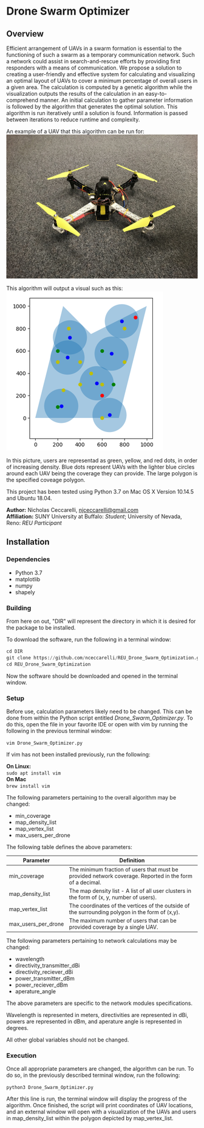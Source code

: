 # Drone Swarm Optimizer

## Overview

Efficient arrangement of UAVs in a swarm formation is essential to the functioning of such a swarm as a temporary communication network. Such a network could assist in search-and-rescue efforts by providing first responders with a means of communication. We propose a solution to creating a user-friendly and effective system for calculating and visualizing an optimal layout of UAVs to cover a minimum percentage of overall users in a given area. The calculation is computed by a genetic algorithm while the visualization outputs the results of the calculation in an easy-to-comprehend manner. An initial calculation to gather parameter information is followed by the algorithm that generates the optimal solution. This algorithm is run iteratively until a solution is found. Information is passed between iterations to reduce runtime and complexity.

An example of a UAV that this algorithm can be run for:
![Oops!](picture_data/drone_from_side.jpg?raw=true "Example UAV") <!-- .element height="50%" width="50%" -->

This algorithm will output a visual such as this:
![Oops!](picture_data/ex_soln.png?raw=true "Example Solution") <!-- .element height="50%" width="50%" -->

In this picture, users are representad as green, yellow, and red dots, in order of increasing density. Blue dots represent UAVs with the lighter blue circles around each UAV being the coverage they can provide. The large polygon is the specified coveage polygon.

This project has been tested using Python 3.7 on Mac OS X Version 10.14.5 and Ubuntu 18.04.

**Author:** Nicholas Ceccarelli, njceccarelli@gmail.com  
**Affiliation:** SUNY University at Buffalo: *Student*; University of Nevada, Reno: *REU Participant*
<!-- add pictures and explain how it works -->

## Installation

### Dependencies

* Python 3.7
* matplotlib
* numpy
* shapely

### Building

From here on out, "DIR" will represent the directory in which it is desired for the package to be installed.

To download the software, run the following in a terminal window:  

```python
cd DIR  
git clone https://github.com/nceccarelli/REU_Drone_Swarm_Optimization.git  
cd REU_Drone_Swarm_Optimization
```

Now the software should be downloaded and opened in the terminal window.

### Setup

Before use, calculation parameters likely need to be changed. This can be done from within the Python script entitled *Drone_Swarm_Optimizer.py*. To do this, open the file in your favorite IDE or open with vim by running the following in the previous terminal window:

`vim Drone_Swarm_Optimizer.py`

If vim has not been installed previously, run the following:  

**On Linux:**  
`sudo apt install vim`  
**On Mac**  
`brew install vim`  

The following parameters pertaining to the overall algorithm may be changed:

* min_coverage
* map_density_list
* map_vertex_list
* max_users_per_drone

The following table defines the above parameters:

| Parameter | Definition |
|-----------|------------|
| min_coverage | The minimum fraction of users that must be provided network coverage. Reported in the form of a decimal. |
| map_density_list | The map density list - A list of all user clusters in the form of (x, y, number of users). |
| map_vertex_list | The coordinates of the vertices of the outside of the surrounding polygon in the form of (x,y). |
| max_users_per_drone | The maximum number of users that can be provided coverage by a single UAV. |

The following parameters pertaining to network calculations may be changed:

* wavelength
* directivity_transmitter_dBi
* directivity_reciever_dBi
* power_transmitter_dBm
* power_reciever_dBm
* aperature_angle

The above parameters are specific to the network modules specifications.

Wavelength is represented in meters, directivities are represented in dBi, powers are represented in dBm, and aperature angle is represented in degrees.

All other global variables should not be changed.

### Execution

Once all appropriate parameters are changed, the algorithm can be run. To do so, in the previously described terminal window, run the following:

`python3 Drone_Swarm_Optimizer.py`

After this line is run, the terminal window will display the progress of the algorithm. Once finished, the script will print coordinates of UAV locations, and an external window will open with a visualization of the UAVs and users in map_density_list within the polygon depicted by map_vertex_list.
